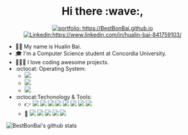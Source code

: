 <h1 align="center"> Hi there :wave:, </h1>

<p align="center">
<a href="https://BestBonBai.github.io"><img src="https://img.shields.io/badge/Portfolio-BestBonBai-informational" alt="portfolio: https://BestBonBai.github.io"></a>
<a href="https://www.linkedin.com/in/hualin-bai-841759103/"><img src="https://img.shields.io/badge/-Best_Bai-%230077B5.svg?&style=flat&logo=linkedin&logoColor=white" alt="Linkedin:https://www.linkedin.com/in/hualin-bai-841759103/"></a>
</p>

- :man_technologist: My name is Hualin Bai.
- 🎓  I'm a Computer Science student at Concordia University. 
- 👨🏻‍💻  I love coding awesome projects. 
- :octocat: Operating System: 
    + [![](https://img.shields.io/badge/Windows-10-blue.svg?style=plastic&logo=windows)](https://shields.io/)
    + [![](https://img.shields.io/badge/Apple-macOS-white.svg?style=plastic&logo=apple)](https://shields.io/)
    + [![](https://img.shields.io/badge/Linux-Ubuntu-orange.svg?style=plastic&logo=Ubuntu)](https://shields.io/)
- :octocat:Techonology & Tools: 
    + :point_right:
     [![](https://img.shields.io/badge/Java-8-success.svg?style=plastic&logo=Java)](https://shields.io/)
     [![](https://img.shields.io/badge/C++-11+-success.svg?style=plastic&logo=C)](https://shields.io/)
     [![](https://img.shields.io/badge/HTML-5-success.svg?style=plastic&logo=HTML5)](https://shields.io/)
     [![](https://img.shields.io/badge/CSS-success.svg?style=plastic&logo=CSS3)](https://shields.io/)
     [![](https://img.shields.io/badge/JavaScript-success.svg?style=plastic&logo=JavaScript)](https://shields.io/)
     [![](https://img.shields.io/badge/MySQL-success.svg?style=plastic&logo=MySQL)](https://shields.io/)
     [![](https://img.shields.io/badge/PHP-7-success.svg?style=plastic&logo=PHP)](https://shields.io/)
     [![](https://img.shields.io/badge/Python-3.6+-success.svg?style=plastic&logo=Python)](https://shields.io/)
    + :whale:
     [![](https://img.shields.io/badge/IntelliJ_IDEA-important.svg?style=plastic&logo=IntelliJ-IDEA)](https://shields.io/)
     [![](https://img.shields.io/badge/Visual_Studio-blueviolet.svg?style=plastic&logo=Visual-Studio)](https://shields.io/)
     [![](https://img.shields.io/badge/Visual_Studio_Code-blue.svg?style=plastic&logo=Visual-Studio-Code)](https://shields.io/)
     [![](https://img.shields.io/badge/PyCharm-success.svg?style=plastic&logo=PyCharm)](https://shields.io/)
     [![](https://img.shields.io/badge/PhpStorm-yellow.svg?style=plastic&logo=PhpStorm)](https://shields.io/)

 
![BestBonBai's github stats](https://github-readme-stats.vercel.app/api?username=BestBonBai&show_icons=true&theme=tokyonight&count_private=true)



